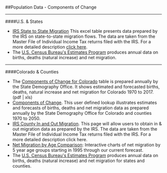##Population Data - Components of Change
- - -
####U.S. & States
- [IRS State to State Migration](https://drive.google.com/file/d/0B2oqdPZKJqK7TVRiYlI5RnR0Tms/edit) This excel table presents data prepared by the IRS on state-to-state migration flows. The data are taken from the Master File of Individual Income Tax returns filed with the IRS. For a more detailed description [click here](https://drive.google.com/file/d/0B2oqdPZKJqK7QU1zLWdsV0NuMEE/edit).
- The [U.S. Census Bureau's Estimates Program](http://www.census.gov/popest/estbygeo.html) produces annual data on births, deaths (natural increase) and net migration.
- - -
####Colorado & Counties
- The [Components of Change for Colorado](https://drive.google.com/open?id=0B-vz6H4k4SESYk04anlab3BUNDQ&authuser=0) table is prepared annually by the State Demography Office. It shows estimated and forecasted births, deaths, natural increase and net migration for Colorado 1970 to 2017.  (pdf | xls)
- [Components of Change](https://dola.colorado.gov/demog_webapps/cpc_parameters.jsf).  This user defined lookup illustrates estimates and forecasts of births, deaths and net migration data as prepared annually by the State Demography Office for Colorado and counties 1970 to 2050.
- [IRS County In and Out Migration](https://dola.colorado.gov/demog_webapps/irsm_parameters.jsf). This page will allow users to obtain in & out migration data as prepared by the IRS. The data are taken from the Master File of Individual Income Tax returns filed with the IRS. For a more detailed description click here.
- [Net Migration by Age Comparison](https://dola.colorado.gov/demog_webapps/netMigrationByAgeComparison.jsf): Interactive charts of net migration by 5 year age groups starting in 1995 through our current forecast.
- The [U.S. Census Bureau's Estimates Program](http://www.census.gov/popest/counties/counties.html) produces annual data on births, deaths (natural increase) and net migration for states and counties.